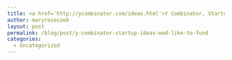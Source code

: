 ```yaml
---
title: <a href='http://ycombinator.com/ideas.html'>Y Combinator, Startup Ideas We Would Like to Fund</a>
author: maryrosecook
layout: post
permalink: /blog/post/y-combinator-startup-ideas-wed-like-to-fund
categories:
  - Uncategorized
---
```


